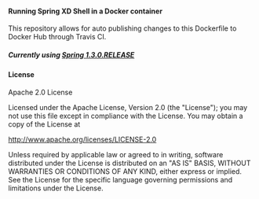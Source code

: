 #### Running Spring XD Shell in a Docker container

This repository allows for auto publishing changes to this Dockerfile to Docker Hub through Travis CI.

##### Currently using [Spring 1.3.0.RELEASE](http://docs.spring.io/spring-xd/docs/1.3.0.RELEASE/reference/html/)

#### License

Apache 2.0 License

Licensed under the Apache License, Version 2.0 (the "License");
you may not use this file except in compliance with the License.
You may obtain a copy of the License at

http://www.apache.org/licenses/LICENSE-2.0

Unless required by applicable law or agreed to in writing, software
distributed under the License is distributed on an "AS IS" BASIS,
WITHOUT WARRANTIES OR CONDITIONS OF ANY KIND, either express or implied.
See the License for the specific language governing permissions and
limitations under the License.


 
